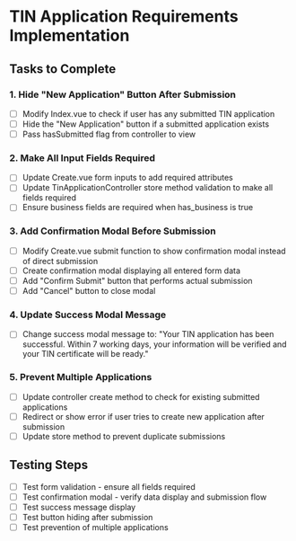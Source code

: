 # TIN Application Requirements Implementation

## Tasks to Complete

### 1. Hide "New Application" Button After Submission

-   [ ] Modify Index.vue to check if user has any submitted TIN application
-   [ ] Hide the "New Application" button if a submitted application exists
-   [ ] Pass hasSubmitted flag from controller to view

### 2. Make All Input Fields Required

-   [ ] Update Create.vue form inputs to add required attributes
-   [ ] Update TinApplicationController store method validation to make all fields required
-   [ ] Ensure business fields are required when has_business is true

### 3. Add Confirmation Modal Before Submission

-   [ ] Modify Create.vue submit function to show confirmation modal instead of direct submission
-   [ ] Create confirmation modal displaying all entered form data
-   [ ] Add "Confirm Submit" button that performs actual submission
-   [ ] Add "Cancel" button to close modal

### 4. Update Success Modal Message

-   [ ] Change success modal message to: "Your TIN application has been successful. Within 7 working days, your information will be verified and your TIN certificate will be ready."

### 5. Prevent Multiple Applications

-   [ ] Update controller create method to check for existing submitted applications
-   [ ] Redirect or show error if user tries to create new application after submission
-   [ ] Update store method to prevent duplicate submissions

## Testing Steps

-   [ ] Test form validation - ensure all fields required
-   [ ] Test confirmation modal - verify data display and submission flow
-   [ ] Test success message display
-   [ ] Test button hiding after submission
-   [ ] Test prevention of multiple applications
